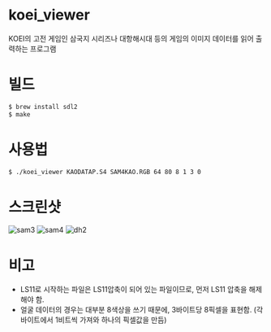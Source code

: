 # koei_viewer
KOEI의 고전 게임인 삼국지 시리즈나 대항해시대 등의 게임의 이미지 데이터를 읽어 출력하는 프로그램

# 빌드
```sh
$ brew install sdl2
$ make
```

# 사용법
```sh
$ ./koei_viewer KAODATAP.S4 SAM4KAO.RGB 64 80 8 1 3 0
```

# 스크린샷
![sam3](https://user-images.githubusercontent.com/39606947/144691504-99f3e17a-2df5-431d-93fb-1fb3db41ea7b.png)
![sam4](https://user-images.githubusercontent.com/39606947/144691506-42bf728f-151e-46e9-97a0-312aa0860b8b.png)
![dh2](https://user-images.githubusercontent.com/39606947/144691511-48a18673-f0af-4594-ba8c-df35645d872a.png)

# 비고

* LS11로 시작하는 파일은 LS11압축이 되어 있는 파일이므로, 먼저 LS11 압축을 해제해야 함.
* 얼굴 데이터의 경우는 대부분 8색상을 쓰기 때문에, 3바이트당 8픽셀을 표현함. (각 바이트에서 1비트씩 가져와 하나의 픽셀값을 만듬)
